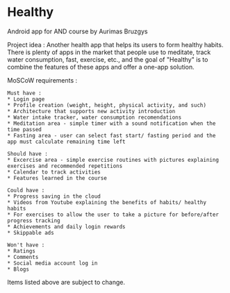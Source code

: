 # Healthy
Android app for AND course by Aurimas Bruzgys 


Project idea : 
Another health app that helps its users to form healthy habits.
There is plenty of apps in the market that people use to meditate, track water consumption, fast, exercise, etc.,
and the goal of "Healthy" is to combine the features of these apps and offer a one-app solution. 


MoSCoW requirements :

    Must have :    
    * Login page
    * Profile creation (weight, height, physical activity, and such)
    * Architecture that supports new activity introduction
    * Water intake tracker, water consumption recomendations
    * Meditation area - simple timer with a sound notification when the time passed
    * Fasting area - user can select fast start/ fasting period and the app must calculate remaining time left
    
    Should have :    
    * Excercise area - simple exercise routines with pictures explaining exercises and recommended repetitions
    * Calendar to track activities 
    * Features learned in the course 
    
    Could have : 
    * Progress saving in the cloud
    * Videos from Youtube explaining the benefits of habits/ healthy habits
    * For exercises to allow the user to take a picture for before/after progress tracking
    * Achievements and daily login rewards
    * Skippable ads
    
    Won't have :    
    * Ratings
    * Comments 
    * Social media account log in
    * Blogs
    
 Items listed above are subject to change.